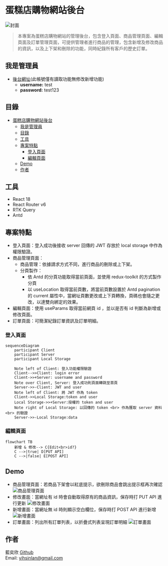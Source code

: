# 蛋糕店購物網站後台
![封面](https://imgur.com/i7aov9F.png)
 >本專案為蛋糕店購物網站的管理後台，包含登入頁面、商品管理頁面、編輯頁面及訂單管理頁面，可提供管理者進行商品的管理，包含新增及修改商品的資訊，以及上下架和刪除的功能，同時紀錄所有客戶的歷史訂單。

## 我是管理員
- [後台網址](http://52.192.103.131:8000/)(此帳號僅有讀取功能無修改新增功能)
  - **username:** test
  - **password:** test123
  
## 目錄
- [蛋糕店購物網站後台](#蛋糕店購物網站後台)
  - [我是管理員](#我是管理員)
  - [目錄](#目錄)
  - [工具](#工具)
  - [專案特點](#專案特點)
    - [登入頁面](#登入頁面)
    - [編輯頁面](#編輯頁面)
  - [Demo](#demo)
  - [作者](#作者)

## 工具
- React 18
- React Router v6 
- RTK Query
- Antd
  
## 專案特點
- 登入頁面：登入成功後接收 server 回傳的 JWT 存放於 local storage 中作為權限驗證。
- 商品管理頁面：
  - 商品管理：依據請求方式不同，進行商品的刪除或上下架。
  - 分頁製作：
    - 依 Antd 的分頁功能取得當前頁面，並使用 redux-toolkit 的方式製作分頁
    - 以 useLocation 取得當前頁數，將當前頁數設置於 Antd pagination 的 current 屬性中，當網址頁數更改或上下頁轉換，頁碼也會隨之更改，以達雙向綁定的效果。
- 編輯頁面：使用 useParams 取得當前網頁 id ，並以是否有 id 判斷為新增或修改頁面。
- 訂單頁面：可簡潔紀錄訂單資訊及訂單明細。

### 登入頁面
```mermaid
sequenceDiagram
    participant Client
    participant Server
    participant Local Storage

    Note left of Client: 登入功能權限驗證
    Client-->>Client: login error
    Client->>+Server: username and password
    Note over Client, Server: 登入成功則頁面轉跳至首頁
    Server->>-Client: JWT and user
    Note left of Client: 將 JWT 作為 token
    Client->>Local Storage:token and user
    Local Storage->>+Server:授權的 token and user
    Note right of Local Storage: 以回傳的 token <br> 作為獲取 server 資料 <br> 的驗證
    Server->>-Local Storage:data
```

### 編輯頁面
```mermaid
flowchart TB
    新增 & 修改--> C{Edit<br>id?}
    C -->|true| D[PUT API]
    C -->|false| E[POST API]
```


## Demo
- 商品管理頁面：若商品下架會以紅底提示，欲刪除商品會跳出提示框再次確認
![商品管理頁面](https://imgur.com/X74sQoD.png)
- 修改畫面：當網址有 id 時會自動取得原有的商品資訊，保存時打 PUT API 進行更新 
![修改畫面](https://imgur.com/G9Url49.png)
- 新增畫面：當網址無 id 時則顯示空白欄位，保存時打 POST API 進行新增
![新增畫面](https://imgur.com/Kjthtjv.png)
- 訂單畫面：列出所有訂單列表，以折疊式列表呈現訂單明細
![訂單畫面](https://imgur.com/5NkjOr5.png)

## 作者
藍奕欣
[Github](https://github.com/ysl0628)<br>
Email: yihsinlan@gmail.com